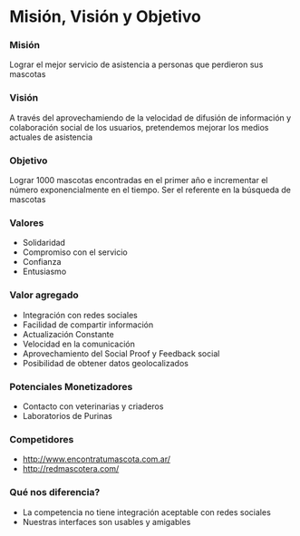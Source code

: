 # Misión, Visión y Objetivo

### Misión
Lograr el mejor servicio de asistencia a personas que perdieron sus mascotas

### Visión
A través del aprovechamiendo de la velocidad de difusión de información y
colaboración social de los usuarios, pretendemos mejorar los medios actuales
de asistencia

### Objetivo
Lograr 1000 mascotas encontradas en el primer año e incrementar el número
exponencialmente en el tiempo.
Ser el referente en la búsqueda de mascotas

### Valores
* Solidaridad
* Compromiso con el servicio
* Confianza
* Entusiasmo

### Valor agregado
* Integración con redes sociales
* Facilidad de compartir información
* Actualización Constante
* Velocidad en la comunicación
* Aprovechamiento del Social Proof y Feedback social
* Posibilidad de obtener datos geolocalizados

### Potenciales Monetizadores
* Contacto con veterinarias y criaderos
* Laboratorios de Purinas

### Competidores
* http://www.encontratumascota.com.ar/
* http://redmascotera.com/

### Qué nos diferencia?
* La competencia no tiene integración aceptable con redes sociales
* Nuestras interfaces son usables y amigables
